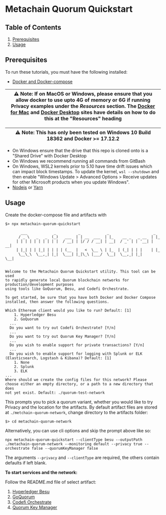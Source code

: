 # Metachain Quorum Quickstart


## Table of Contents
1. [Prerequisites](#prerequisites)
2. [Usage](#usage)

## Prerequisites

To run these tutorials, you must have the following installed:

- [Docker and Docker-compose](https://docs.docker.com/compose/install/)

| ⚠️ **Note**: If on MacOS or Windows, please ensure that you allow docker to use upto 4G of memory or 6G if running Privacy examples under the _Resources_ section. The [Docker for Mac](https://docs.docker.com/docker-for-mac/) and [Docker Desktop](https://docs.docker.com/docker-for-windows/) sites have details on how to do this at the "Resources" heading       |
| ---                                                                                                                                                                                                                                                                                                                                                                                |


| ⚠️ **Note**: This has only been tested on Windows 10 Build 18362 and Docker >= 17.12.2                                                                                                                                                                                                                                                                                              |
| ---                                                                                                                                                                                                                                                                                                                                                                                |

- On Windows ensure that the drive that this repo is cloned onto is a "Shared Drive" with Docker Desktop
- On Windows we recommend running all commands from GitBash
- On Windows, WSL2 kernels prior to 5.10 have time drift issues which can impact block timestamps. To update the kernel, `wsl --shutdown` and then enable "Windows Update > Advanced Options > Receive updates for other Microsoft products when you update Windows". 
- [Nodejs](https://nodejs.org/en/download/) or [Yarn](https://yarnpkg.com/cli/node)



## Usage 

Create the docker-compose file and artifacts with 

```
$> npx metachain-quorum-quickstart
 
       ___            _          _            _                    _
      / _ \   _   _  (_)   ___  | | __  ___  | |_    __ _   _ __  | |_
     | | | | | | | | | |  / __| | |/ / / __| | __|  / _' | | '__| | __|
     | |_| | | |_| | | | | (__  |   <  \__ \ | |_  | (_| | | |    | |_ 
      \__\_\  \__,_| |_|  \___| |_|\_\ |___/  \__|  \__,_| |_|     \__|


Welcome to the Metachain Quorum Quickstart utility. This tool can be used
to rapidly generate local Quorum blockchain networks for production/development purposes
using tools like GoQuorum, Besu, and Codefi Orchestrate.

To get started, be sure that you have both Docker and Docker Compose
installed, then answer the following questions.

Which Ethereum client would you like to run? Default: [1]
	1. Hyperledger Besu
	2. GoQuorum
  ...
  Do you want to try out Codefi Orchestrate? [Y/n]
  ...
  Do you want to try out Quorum Key Manager? [Y/n]
  ...
  Do you wish to enable support for private transactions? [Y/n]
  ...
  Do you wish to enable support for logging with Splunk or ELK (Elasticsearch, Logstash & Kibana)? Default: [1]
	1. None
	2. Splunk
	3. ELK
...
Where should we create the config files for this network? Please
choose either an empty directory, or a path to a new directory that does
not yet exist. Default: ./quorum-test-network
```

This prompts you to pick a quorum variant, whether you would like to try Privacy and the location for the artifacts. By 
default artifact files are stored at `./metchain-quorum-network`, change directory to the artifacts folder: 

```
$> cd metachain-quorum-network
``` 


Alternatively, you can use cli options and skip the prompt above like so:

```
npx metachain-quorum-quickstart --clientType besu --outputPath ./metachain-quorum-network --monitoring default --privacy true --orchestrate false --quorumKeyManager false
```

The arguments ```--privacy``` and ```--clientType``` are required, the others contain defaults if left blank.

**To start services and the network:**

Follow the README.md file of select artifact:
1. [Hyperledger Besu](./files/besu/README.md)
2. [GoQuorum](./files/goquorum/README.md)
3. [Codefi Orchestrate](./files/orchestrate/README.md)
3. [Quorum Key Manager](./files/quorum-key-manager/README.md)
